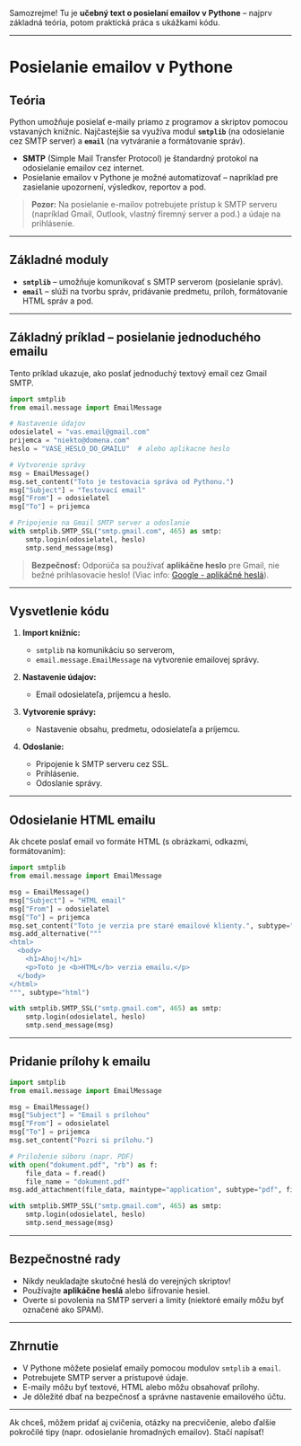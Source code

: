 Samozrejme! Tu je **učebný text o posielaní emailov v Pythone** – najprv základná teória, potom praktická práca s ukážkami kódu.

---

# Posielanie emailov v Pythone

## Teória

Python umožňuje posielať e-maily priamo z programov a skriptov pomocou vstavaných knižníc. Najčastejšie sa využíva modul **`smtplib`** (na odosielanie cez SMTP server) a **`email`** (na vytváranie a formátovanie správ).

* **SMTP** (Simple Mail Transfer Protocol) je štandardný protokol na odosielanie emailov cez internet.
* Posielanie emailov v Pythone je možné automatizovať – napríklad pre zasielanie upozornení, výsledkov, reportov a pod.

> **Pozor:** Na posielanie e-mailov potrebujete prístup k SMTP serveru (napríklad Gmail, Outlook, vlastný firemný server a pod.) a údaje na prihlásenie.

---

## Základné moduly

* **`smtplib`** – umožňuje komunikovať s SMTP serverom (posielanie správ).
* **`email`** – slúži na tvorbu správ, pridávanie predmetu, príloh, formátovanie HTML správ a pod.

---

## Základný príklad – posielanie jednoduchého emailu

Tento príklad ukazuje, ako poslať jednoduchý textový email cez Gmail SMTP.

```python
import smtplib
from email.message import EmailMessage

# Nastavenie údajov
odosielatel = "vas.email@gmail.com"
prijemca = "niekto@domena.com"
heslo = "VASE_HESLO_DO_GMAILU"  # alebo aplikacne heslo

# Vytvorenie správy
msg = EmailMessage()
msg.set_content("Toto je testovacia správa od Pythonu.")
msg["Subject"] = "Testovací email"
msg["From"] = odosielatel
msg["To"] = prijemca

# Pripojenie na Gmail SMTP server a odoslanie
with smtplib.SMTP_SSL("smtp.gmail.com", 465) as smtp:
    smtp.login(odosielatel, heslo)
    smtp.send_message(msg)
```

> **Bezpečnosť:** Odporúča sa používať **aplikáčne heslo** pre Gmail, nie bežné prihlasovacie heslo! (Viac info: [Google - aplikáčné heslá](https://myaccount.google.com/apppasswords)).

---

## Vysvetlenie kódu

1. **Import knižníc:**

   * `smtplib` na komunikáciu so serverom,
   * `email.message.EmailMessage` na vytvorenie emailovej správy.

2. **Nastavenie údajov:**

   * Email odosielateľa, príjemcu a heslo.

3. **Vytvorenie správy:**

   * Nastavenie obsahu, predmetu, odosielateľa a príjemcu.

4. **Odoslanie:**

   * Pripojenie k SMTP serveru cez SSL.
   * Prihlásenie.
   * Odoslanie správy.

---

## Odosielanie HTML emailu

Ak chcete poslať email vo formáte HTML (s obrázkami, odkazmi, formátovaním):

```python
import smtplib
from email.message import EmailMessage

msg = EmailMessage()
msg["Subject"] = "HTML email"
msg["From"] = odosielatel
msg["To"] = prijemca
msg.set_content("Toto je verzia pre staré emailové klienty.", subtype="plain")
msg.add_alternative("""
<html>
  <body>
    <h1>Ahoj!</h1>
    <p>Toto je <b>HTML</b> verzia emailu.</p>
  </body>
</html>
""", subtype="html")

with smtplib.SMTP_SSL("smtp.gmail.com", 465) as smtp:
    smtp.login(odosielatel, heslo)
    smtp.send_message(msg)
```

---

## Pridanie prílohy k emailu

```python
import smtplib
from email.message import EmailMessage

msg = EmailMessage()
msg["Subject"] = "Email s prílohou"
msg["From"] = odosielatel
msg["To"] = prijemca
msg.set_content("Pozri si prílohu.")

# Priloženie súboru (napr. PDF)
with open("dokument.pdf", "rb") as f:
    file_data = f.read()
    file_name = "dokument.pdf"
msg.add_attachment(file_data, maintype="application", subtype="pdf", filename=file_name)

with smtplib.SMTP_SSL("smtp.gmail.com", 465) as smtp:
    smtp.login(odosielatel, heslo)
    smtp.send_message(msg)
```

---

## Bezpečnostné rady

* Nikdy neukladajte skutočné heslá do verejných skriptov!
* Používajte **aplikáčne heslá** alebo šifrovanie hesiel.
* Overte si povolenia na SMTP serveri a limity (niektoré emaily môžu byť označené ako SPAM).

---

## Zhrnutie

* V Pythone môžete posielať emaily pomocou modulov `smtplib` a `email`.
* Potrebujete SMTP server a prístupové údaje.
* E-maily môžu byť textové, HTML alebo môžu obsahovať prílohy.
* Je dôležité dbať na bezpečnosť a správne nastavenie emailového účtu.

---

Ak chceš, môžem pridať aj cvičenia, otázky na precvičenie, alebo ďalšie pokročilé tipy (napr. odosielanie hromadných emailov). Stačí napísať!

